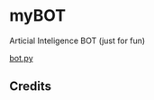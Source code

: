 # myBOT
Articial Inteligence BOT (just for fun)

[bot.py](https://github.com/gkal19/claudinhoBOT/tree/master/Python)

## Credits

